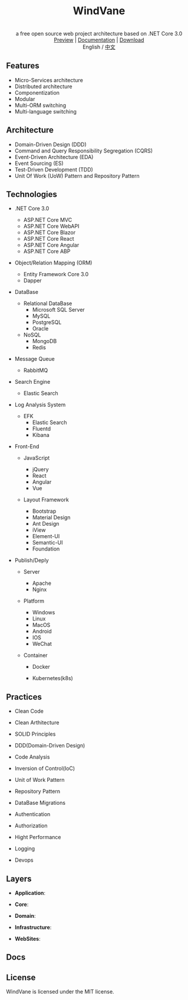 <h1 align="center">WindVane</h1>
<p align="center" class="has-mb-6">
    <br>
     a free open source web project architecture based on .NET Core 3.0
    <br>
    <a href="javascript:;">Preview</a> |
    <a href="javascript:;">Documentation</a> |
    <a href="https://github.com/PseudoJunZi/WindVane/archive/master.zip">   Download
    </a>
    <br>
    English / <a href="./README-CN.md">中文</a>
</p>

## Features

- Micro-Services architecture
- Distributed architecture
- Componentization
- Modular
- Multi-ORM switching 
- Multi-language switching 

## Architecture

- Domain-Driven Design (DDD)
- Command and Query Responsibility Segregation (CQRS)
- Event-Driven Architecture (EDA)
- Event Sourcing (ES)
- Test-Driven Development (TDD)
- Unit Of Work (UoW) Pattern and Repository Pattern

## Technologies

- .NET Core 3.0
  
  - ASP.NET Core MVC
  - ASP.NET Core WebAPI
  - ASP.NET Core Blazor
  - ASP.NET Core React
  - ASP.NET Core Angular
  - ASP.NET Core ABP

- Object/Relation Mapping (ORM)
  
  - Entity Framework Core 3.0
  - Dapper

- DataBase
  
  - Relational DataBase
    - Microsoft SQL Server
    - MySQL
    - PostgreSQL
    - Oracle
  - NoSQL
    - MongoDB
    - Redis

- Message Queue
  
  - RabbitMQ

- Search Engine
  
  - Elastic Search

- Log Analysis System
  
  - EFK
    - Elastic Search
    - Fluentd
    - Kibana

- Front-End
  
  - JavaScript
    
    - jQuery
    - React
    - Angular
    - Vue
  
  - Layout Framework
    
    - Bootstrap
    - Material Design 
    - Ant Design
    - iView
    - Element-UI
    - Semantic-UI
    - Foundation

- Publish/Deply
  
  - Server
    
    - Apache
    - Nginx
  
  - Platform
    
    - Windows
    - Linux
    - MacOS
    - Android 
    - IOS
    - WeChat
  
  - Container
    
    - Docker
    
    - Kubernetes(k8s)

## Practices

- Clean Code

- Clean Arthitecture

- SOLID Principles

- DDD(Domain-Driven Design)

- Code Analysis

- Inversion of Control(IoC)

- Unit of Work Pattern

- Repository Pattern

- DataBase Migrations

- Authentication

- Authorization

- Hight Performance

- Logging

- Devops

## Layers

- **Application**: 

- **Core**:

- **Domain**:

- **Infrastructure**:

- **WebSites**:

## Docs

## License

WindVane is licensed under the MIT license.
